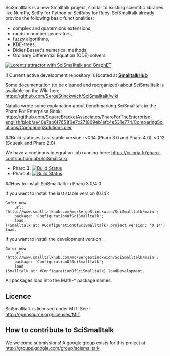SciSmalltalk is a new Smalltalk project, similar to existing scientific libraries like NumPy, SciPy for Python or SciRuby for Ruby. SciSmalltalk already provide the following basic functionalities:
- complex and quaternions extensions,
- random number generators,
- fuzzy algorithms,
- KDE-trees,
- Didier Besset's numerical methods,
- Ordinary Differential Equation (ODE) solvers.

[![Lorentz attractor with SciSmalltalk and GraphET](https://pbs.twimg.com/media/Ble65B3CYAEkMoR.jpg)](https://twitter.com/SergeStinckwich/status/457039376111788032)

:bangbang: Current active development repository is located at **[SmalltalkHub](http://www.smalltalkhub.com/#!/~SergeStinckwich/SciSmalltalk)**

Some documentation (to be cleaned and reorganized) about SciSmalltalk is available on the Wiki here: 
https://github.com/SergeStinckwich/SciSmalltalk/wiki

Natalia wrote some explanation about benchmarking SciSmalltalk in the Pharo For Enterprise Book: https://github.com/SquareBracketAssociates/PharoForTheEnterprise-english/blob/ae40e7ab6f7651f6e7c271869eb1efc4e531e774/ComparingSolutions/ComparingSolutions.pier

##Build statuses
Last stable version : v0.14 (Pharo 3.0 and Pharo 4.0), v0.12 (Squeak and Pharo 2.0)

We have a continous integration job running here: https://ci.inria.fr/pharo-contribution/job/SciSmalltalk/

  - Pharo **3**: [![Build Status](https://ci.inria.fr/pharo-contribution/job/SciSmalltalk/PHARO=30,VERSION=stable,VM=vm/badge/icon)](https://ci.inria.fr/pharo-contribution/job/SciSmalltalk/PHARO=30,VERSION=stable,VM=vm/) 
  - Pharo **4**: [![Build Status](https://ci.inria.fr/pharo-contribution/job/SciSmalltalk/PHARO=40,VERSION=stable,VM=vm/badge/icon)](https://ci.inria.fr/pharo-contribution/job/SciSmalltalk/PHARO=40,VERSION=stable,VM=vm/)


##How to install SciSmalltalk in Pharo 3.0/4.0

If you want to install the last stable version (0.14):

```Smalltalk
Gofer new
	url: 'http://www.smalltalkhub.com/mc/SergeStinckwich/SciSmalltalk/main';
	package: 'ConfigurationOfSciSmalltalk';
	load.
((Smalltalk at: #ConfigurationOfSciSmalltalk) project version: '0.14') load.
```

If you want to install the development version :

```Smalltalk
Gofer new
	url: 'http://www.smalltalkhub.com/mc/SergeStinckwich/SciSmalltalk/main';
	package: 'ConfigurationOfSciSmalltalk';
	load.
(Smalltalk at: #ConfigurationOfSciSmalltalk) loadDevelopment.
```

All packages load into the Math-* package names.

## Licence
SciSmalltalk is licensed under MIT. See : http://opensource.org/licenses/MIT

## How to contribute to SciSmalltalk

We welcome submissions! A google group exists for this project at http://groups.google.com/group/scismalltalk
